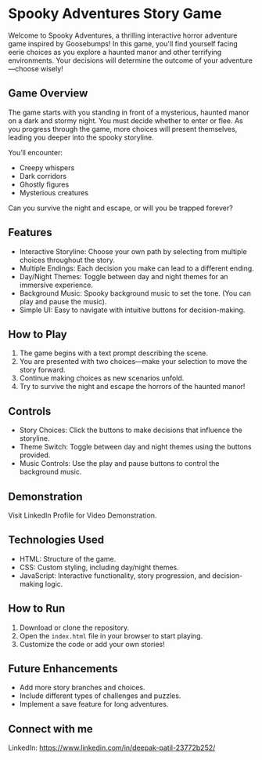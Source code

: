 # Spooky Adventures Story Game

Welcome to Spooky Adventures, a thrilling interactive horror adventure game inspired by Goosebumps! In this game, you'll find yourself facing eerie choices as you explore a haunted manor and other terrifying environments. Your decisions will determine the outcome of your adventure—choose wisely!

## Game Overview

The game starts with you standing in front of a mysterious, haunted manor on a dark and stormy night. You must decide whether to enter or flee. As you progress through the game, more choices will present themselves, leading you deeper into the spooky storyline.

You’ll encounter:
- Creepy whispers
- Dark corridors
- Ghostly figures
- Mysterious creatures

Can you survive the night and escape, or will you be trapped forever?

## Features

- Interactive Storyline: Choose your own path by selecting from multiple choices throughout the story.
- Multiple Endings: Each decision you make can lead to a different ending.
- Day/Night Themes: Toggle between day and night themes for an immersive experience.
- Background Music: Spooky background music to set the tone. (You can play and pause the music).
- Simple UI: Easy to navigate with intuitive buttons for decision-making.

## How to Play

1. The game begins with a text prompt describing the scene.
2. You are presented with two choices—make your selection to move the story forward.
3. Continue making choices as new scenarios unfold.
4. Try to survive the night and escape the horrors of the haunted manor!

## Controls

- Story Choices: Click the buttons to make decisions that influence the storyline.
- Theme Switch: Toggle between day and night themes using the buttons provided.
- Music Controls: Use the play and pause buttons to control the background music.

## Demonstration

Visit LinkedIn Profile for Video Demonstration.

## Technologies Used

- HTML: Structure of the game.
- CSS: Custom styling, including day/night themes.
- JavaScript: Interactive functionality, story progression, and decision-making logic.

## How to Run

1. Download or clone the repository.
2. Open the `index.html` file in your browser to start playing.
3. Customize the code or add your own stories!

## Future Enhancements

- Add more story branches and choices.
- Include different types of challenges and puzzles.
- Implement a save feature for long adventures.

## Connect with me

LinkedIn: https://www.linkedin.com/in/deepak-patil-23772b252/
